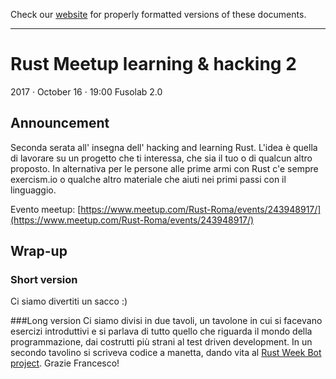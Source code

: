 Check our [website](http://rustaceans.uk/) for
properly formatted versions of these documents.

---

# Rust Meetup learning & hacking 2
2017 · October 16 · 19:00
Fusolab 2.0

## Announcement
Seconda serata all' insegna dell' hacking and learning Rust. L'idea è quella di lavorare su un progetto che ti interessa, che sia il tuo o di qualcun altro proposto. In alternativa per le persone alle prime armi con Rust c'e sempre exercism.io o qualche altro materiale che aiuti nei primi passi con il linguaggio.

Evento meetup: [https://www.meetup.com/Rust-Roma/events/243948917/](https://www.meetup.com/Rust-Roma/events/243948917/)

## Wrap-up
### Short version
Ci siamo divertiti un sacco :)

###Long version
Ci siamo divisi in due tavoli, un tavolone in cui si facevano esercizi introduttivi e si parlava di tutto quello che riguarda il mondo della programmazione, dai costrutti più strani al test driven development. In un secondo tavolino si scriveva codice a manetta, dando vita al [Rust Week Bot project](https://github.com/RustRome/rust-week-bot). Grazie Francesco!
